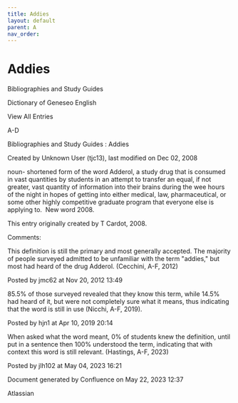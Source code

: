 ```yaml
---
title: Addies
layout: default
parent: A
nav_order:
---
```


# Addies

Bibliographies and Study Guides

Dictionary of Geneseo English

View All Entries

A-D

Bibliographies and Study Guides : Addies

Created by  Unknown User (tjc13), last modified on Dec 02, 2008

noun- shortened form of the word Adderol, a study drug that is consumed in vast quantities by students in an attempt to transfer an equal, if not greater, vast quantity of information into their brains during the wee hours of the night in hopes of getting into either medical, law, pharmaceutical, or some other highly competitive graduate program that everyone else is applying to.  New word 2008.

This entry originally created by T Cardot, 2008.

Comments:

This definition is still the primary and most generally accepted. The majority of people surveyed admitted to be unfamiliar with the term &quot;addies,&quot; but most had heard of the drug Adderol. (Cecchini, A-F, 2012) 

Posted by jmc62 at Nov 20, 2012 13:49

85.5% of those surveyed revealed that they know this term, while 14.5% had heard of it, but were not completely sure what it means, thus indicating that the word is still in use (Nicchi, A-F, 2019). 

Posted by hjn1 at Apr 10, 2019 20:14

When asked what the word meant, 0% of students knew the definition, until put in a sentence then 100% understood the term, indicating that with context this word is still relevant. (Hastings, A-F, 2023)

Posted by jlh102 at May 04, 2023 16:21

Document generated by Confluence on May 22, 2023 12:37

Atlassian
